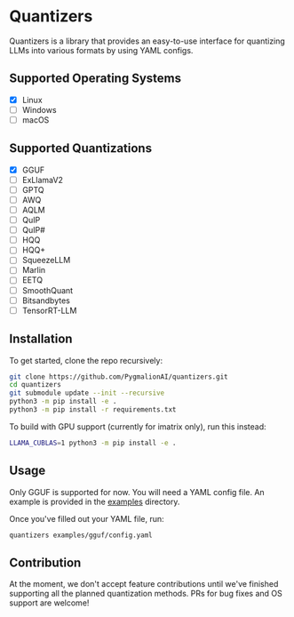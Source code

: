 # Quantizers

Quantizers is a library that provides an easy-to-use interface for quantizing LLMs into various formats by using YAML configs.


## Supported Operating Systems
- [x] Linux
- [ ] Windows
- [ ] macOS

## Supported Quantizations
- [x] GGUF
- [ ] ExLlamaV2
- [ ] GPTQ
- [ ] AWQ
- [ ] AQLM
- [ ] QuIP
- [ ] QuIP#
- [ ] HQQ
- [ ] HQQ+
- [ ] SqueezeLLM
- [ ] Marlin
- [ ] EETQ
- [ ] SmoothQuant
- [ ] Bitsandbytes
- [ ] TensorRT-LLM

## Installation

To get started, clone the repo recursively:

```sh
git clone https://github.com/PygmalionAI/quantizers.git
cd quantizers
git submodule update --init --recursive
python3 -m pip install -e .
python3 -m pip install -r requirements.txt
```

To build with GPU support (currently for imatrix only), run this instead:

```sh
LLAMA_CUBLAS=1 python3 -m pip install -e .
```

## Usage

Only GGUF is supported for now. You will need a YAML config file. An example is provided in the [examples](/examples/) directory.

Once you've filled out your YAML file, run:

```sh
quantizers examples/gguf/config.yaml
```

## Contribution
At the moment, we don't accept feature contributions until we've finished supporting all the planned quantization methods. PRs for bug fixes and OS support are welcome!